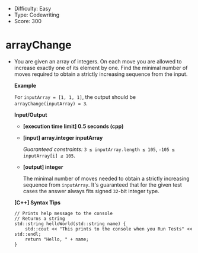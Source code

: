 - Difficulty: Easy
- Type: Codewriting
- Score: 300

# arrayChange
- You are given an array of integers. On each move you are allowed to increase exactly one of its element by one. Find the minimal number of moves required to obtain a strictly increasing sequence from the input.

  **Example**

  For `inputArray = [1, 1, 1]`, the output should be
  `arrayChange(inputArray) = 3`.

  **Input/Output**

  - **[execution time limit] 0.5 seconds (cpp)**

  - **[input] array.integer inputArray**

    *Guaranteed constraints:*
    `3 ≤ inputArray.length ≤ 105`,
    `-105 ≤ inputArray[i] ≤ 105`.

  - **[output] integer**

    The minimal number of moves needed to obtain a strictly increasing sequence from `inputArray`.
    It's guaranteed that for the given test cases the answer always fits signed `32`-bit integer type.

  **[C++] Syntax Tips**

  ```
  // Prints help message to the console
  // Returns a string
  std::string helloWorld(std::string name) {
      std::cout << "This prints to the console when you Run Tests" << std::endl;
      return "Hello, " + name;
  }
  ```

   
